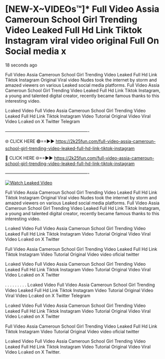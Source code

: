# [NEW-X~VIDEOs™]* Full Video Assia Cameroun School Girl Trending Video Leaked Full Hd Link Tiktok Instagram viral video original Full On Social media x

18 seconds ago

Full Video Assia Cameroun School Girl Trending Video Leaked Full Hd Link Tiktok Instagram Original Viral video Nudes took the internet by storm and amazed viewers on various Leaked social media platforms. Full Video Assia Cameroun School Girl Trending Video Leaked Full Hd Link Tiktok Instagram, a young and talented digital creator, recently became famous thanks to this interesting video.

L𝚎aked Video Full Video Assia Cameroun School Girl Trending Video Leaked Full Hd Link Tiktok Instagram Video Tutorial Original Video Viral Video L𝚎aked on X Twitter Telegram

———————————————————-

🌐 CLICK HERE 🟢==►► https://2k25fun.com/full-video-assia-cameroun-school-girl-trending-video-leaked-full-hd-link-tiktok-instagram

🔴 CLICK HERE 🌐==►► https://2k25fun.com/full-video-assia-cameroun-school-girl-trending-video-leaked-full-hd-link-tiktok-instagram

———————————————————-

[![Watch Leaked Video](https://miro.medium.com/v2/resize:fit:828/format:webp/1*cilzJN44JGOrTw9NJCrNHA.gif "Watch Leaked Video")](https://2k25fun.com/full-video-assia-cameroun-school-girl-trending-video-leaked-full-hd-link-tiktok-instagram)

Full Video Assia Cameroun School Girl Trending Video Leaked Full Hd Link Tiktok Instagram Original Viral video Nudes took the internet by storm and amazed viewers on various Leaked social media platforms. Full Video Assia Cameroun School Girl Trending Video Leaked Full Hd Link Tiktok Instagram, a young and talented digital creator, recently became famous thanks to this interesting video.

L𝚎aked Video Full Video Assia Cameroun School Girl Trending Video Leaked Full Hd Link Tiktok Instagram Video Tutorial Original Video Viral Video L𝚎aked on X Twitter

Full Video Assia Cameroun School Girl Trending Video Leaked Full Hd Link Tiktok Instagram Video Tutorial Original Video video oficial twitter

L𝚎aked Video Full Video Assia Cameroun School Girl Trending Video Leaked Full Hd Link Tiktok Instagram Video Tutorial Original Video Viral Video L𝚎aked on X Twitter

. . . . . . . . . L𝚎aked Video Full Video Assia Cameroun School Girl Trending Video Leaked Full Hd Link Tiktok Instagram Video Tutorial Original Video Viral Video L𝚎aked on X Twitter Telegram

L𝚎aked Video Full Video Assia Cameroun School Girl Trending Video Leaked Full Hd Link Tiktok Instagram Video Tutorial Original Video Viral Video L𝚎aked on X Twitter

Full Video Assia Cameroun School Girl Trending Video Leaked Full Hd Link Tiktok Instagram Video Tutorial Original Video video oficial twitter

L𝚎aked Video Full Video Assia Cameroun School Girl Trending Video Leaked Full Hd Link Tiktok Instagram Video Tutorial Original Video Viral Video L𝚎aked on X Twitter.
